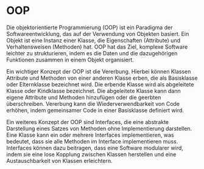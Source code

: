 # OOP

Die objektorientierte Programmierung (OOP) ist ein Paradigma der Softwareentwicklung, das auf der Verwendung von Objekten basiert. Ein Objekt ist eine Instanz einer Klasse, die Eigenschaften (Attribute) und Verhaltensweisen (Methoden) hat. OOP hat das Ziel, komplexe Software leichter zu strukturieren, indem es die Daten und die dazugehörigen Funktionen zusammen in einem Objekt organisiert.

Ein wichtiger Konzept der OOP ist die Vererbung. Hierbei können Klassen Attribute und Methoden von einer anderen Klasse erben, die als Basisklasse oder Elternklasse bezeichnet wird. Die erbende Klasse wird als abgeleitete Klasse oder Kindklasse bezeichnet. Die abgeleitete Klasse kann dann eigene Attribute und Methoden hinzufügen oder die geerbten überschreiben. Vererbung kann die Wiederverwendbarkeit von Code erhöhen, indem gemeinsamer Code in einer Basisklasse definiert wird.

Ein weiteres Konzept der OOP sind Interfaces, die eine abstrakte Darstellung eines Satzes von Methoden ohne Implementierung darstellen. Eine Klasse kann ein oder mehrere Interfaces implementieren, was bedeutet, dass sie alle Methoden im Interface implementieren muss. Interfaces können dazu beitragen, dass eine Software modularer wird, indem sie eine lose Kopplung zwischen Klassen herstellen und eine Austauschbarkeit von Klassen erleichtern.

